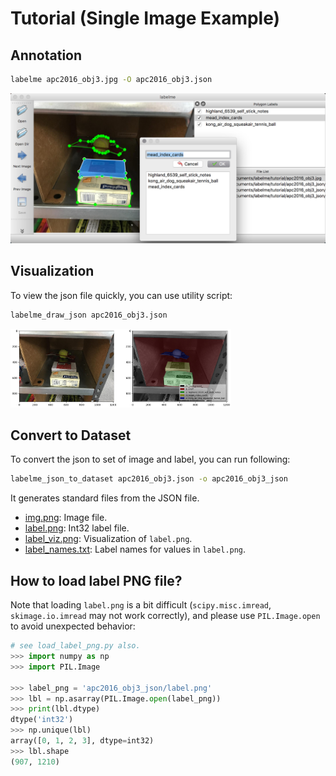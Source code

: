 # Tutorial (Single Image Example)

## Annotation

```bash
labelme apc2016_obj3.jpg -O apc2016_obj3.json
```

![](.readme/annotation.jpg)


## Visualization

To view the json file quickly, you can use utility script:

```bash
labelme_draw_json apc2016_obj3.json
```

<img src=".readme/draw_json.jpg" width="70%" />


## Convert to Dataset

To convert the json to set of image and label, you can run following:


```bash
labelme_json_to_dataset apc2016_obj3.json -o apc2016_obj3_json
```

It generates standard files from the JSON file.

- [img.png](apc2016_obj3_json/img.png): Image file.
- [label.png](apc2016_obj3_json/label.png): Int32 label file.
- [label_viz.png](apc2016_obj3_json/label_viz.png): Visualization of `label.png`.
- [label_names.txt](apc2016_obj3_json/label_names.txt): Label names for values in `label.png`.

## How to load label PNG file?

Note that loading `label.png` is a bit difficult
(`scipy.misc.imread`, `skimage.io.imread` may not work correctly),
and please use `PIL.Image.open` to avoid unexpected behavior:

```python
# see load_label_png.py also.
>>> import numpy as np
>>> import PIL.Image

>>> label_png = 'apc2016_obj3_json/label.png'
>>> lbl = np.asarray(PIL.Image.open(label_png))
>>> print(lbl.dtype)
dtype('int32')
>>> np.unique(lbl)
array([0, 1, 2, 3], dtype=int32)
>>> lbl.shape
(907, 1210)
```
